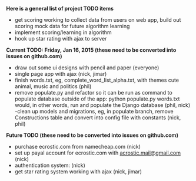 <!---
markdown syntax: http://daringfireball.net/projects/markdown/syntax
-->

**Here is a general list of project TODO items**
- get scoring working to collect data from users on web app, build out scoring mock data for future algorithm learning
- implement scoring/learning in algorithm
- hook up star rating with ajax to server


**Current TODO: Friday, Jan 16, 2015 (these need to be converted into issues on github.com)**

- draw out some ui designs with pencil and paper (everyone)
- single page app with ajax (nick, jimar)
- finish words.txt, eg, complete_word_list_alpha.txt, with themes cute animal, music and politics (phil)
- remove populate.py and refactor so it can be run as command to populate database outside of the app: python populate.py words.txt would, in other words, run and populate the Django database (phil, nick)
-clean up models and migrations, eg, in populate branch, remove Constructions table and convert into config file with constants (nick, phil)

**Future TODO (these need to be converted into issues on github.com)**

- purchase ecrostic.com from namecheap.com (nick)
- set up payal account for ecrostic.com with acrostic.mail@gmail.com (nick)
- authentication system: (nick)
- get star rating system working with ajax (nick, jimar)